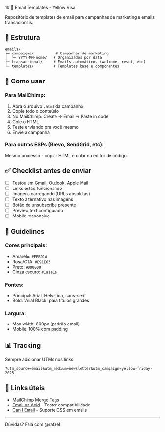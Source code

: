 1# 📧 Email Templates - Yellow Visa

Repositório de templates de email para campanhas de marketing e emails transacionais.

## 📁 Estrutura

```
emails/
├─ campaigns/          # Campanhas de marketing
│  └─ YYYY-MM-nome/   # Organizados por data
├─ transactional/     # Emails automáticos (welcome, reset, etc)
└─ templates/         # Templates base e componentes
```

## 🚀 Como usar

### Para MailChimp:
1. Abra o arquivo `.html` da campanha
2. Copie todo o conteúdo
3. No MailChimp: Create → Email → Paste in code
4. Cole o HTML
5. Teste enviando pra você mesmo
6. Envie a campanha

### Para outros ESPs (Brevo, SendGrid, etc):
Mesmo processo - copiar HTML e colar no editor de código.

## ✅ Checklist antes de enviar

- [ ] Testou em Gmail, Outlook, Apple Mail
- [ ] Links estão funcionando
- [ ] Imagens carregando (URLs absolutas)
- [ ] Texto alternativo nas imagens
- [ ] Botão de unsubscribe presente
- [ ] Preview text configurado
- [ ] Mobile responsive

## 🎨 Guidelines

### Cores principais:
- Amarelo: `#FFBD1A`
- Rosa/CTA: `#E91E63`
- Preto: `#000000`
- Cinza escuro: `#1a1a1a`

### Fontes:
- Principal: Arial, Helvetica, sans-serif
- Bold: 'Arial Black' para títulos grandes

### Largura:
- Max width: 600px (padrão email)
- Mobile: 100% com padding

## 📊 Tracking

Sempre adicionar UTMs nos links:
```
?utm_source=email&utm_medium=newsletter&utm_campaign=yellow-friday-2025
```

## 🔗 Links úteis

- [MailChimp Merge Tags](https://mailchimp.com/help/all-the-merge-tags-cheat-sheet/)
- [Email on Acid](https://www.emailonacid.com/) - Testar compatibilidade
- [Can I Email](https://www.caniemail.com/) - Suporte CSS em emails

---

Dúvidas? Fala com @rafael

